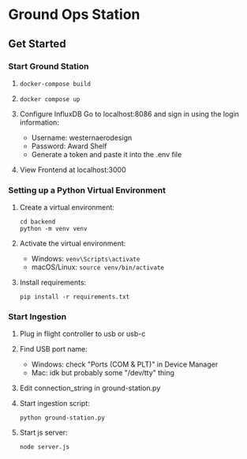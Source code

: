 # Ground Ops Station

## Get Started

### Start Ground Station 

1. 
    ```
    docker-compose build
    ```

2. 
    ```
    docker compose up
    ```

2. Configure InfluxDB
    Go to localhost:8086 and sign in using the login information:
    - Username: westernaerodesign
    - Password: Award Shelf
    - Generate a token and paste it into the .env file

3. View Frontend at localhost:3000
    
### Setting up a Python Virtual Environment

1. Create a virtual environment:
   ```
   cd backend
   python -m venv venv
   ```

2. Activate the virtual environment:
   - Windows: `venv\Scripts\activate`
   - macOS/Linux: `source venv/bin/activate`

3. Install requirements:
   ```
   pip install -r requirements.txt
   ```

### Start Ingestion

1. Plug in flight controller to usb or usb-c

2. Find USB port name:
    - Windows: check "Ports (COM & PLT)" in Device Manager
    - Mac: idk but probably some "/dev/tty" thing

3. Edit connection_string in ground-station.py

3. Start ingestion script:
    ```
    python ground-station.py
    ```

4. Start js server:
    ```
    node server.js
    ```
